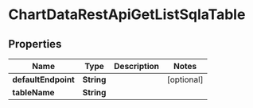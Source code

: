 # ChartDataRestApiGetListSqlaTable

## Properties
Name | Type | Description | Notes
------------ | ------------- | ------------- | -------------
**defaultEndpoint** | **String** |  |  [optional]
**tableName** | **String** |  | 
